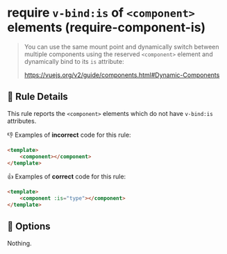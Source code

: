 # require `v-bind:is` of `<component>` elements (require-component-is)

> You can use the same mount point and dynamically switch between multiple components using the reserved `<component>` element and dynamically bind to its `is` attribute:
>
> https://vuejs.org/v2/guide/components.html#Dynamic-Components

## :book: Rule Details

This rule reports the `<component>` elements which do not have `v-bind:is` attributes.

:-1: Examples of **incorrect** code for this rule:

```html
<template>
    <component></component>
</template>
```

:+1: Examples of **correct** code for this rule:

```html
<template>
    <component :is="type"></component>
</template>
```

## :wrench: Options

Nothing.
